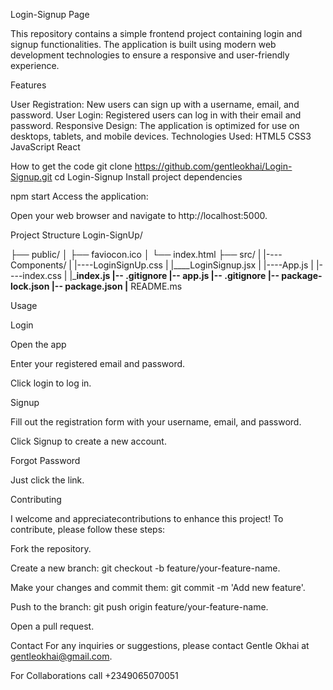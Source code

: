 Login-Signup Page


This repository contains a simple frontend project containing login and signup functionalities. The application is built using modern web development technologies to ensure a responsive and user-friendly experience.

Features

User Registration: New users can sign up with a username, email, and password.
User Login: Registered users can log in with their email and password.
Responsive Design: The application is optimized for use on desktops, tablets, and mobile devices.
Technologies Used:
HTML5
CSS3
JavaScript
React

How to get the code
git clone https://github.com/gentleokhai/Login-Signup.git
cd Login-Signup
Install project dependencies

npm start
Access the application:

Open your web browser and navigate to http://localhost:5000.

Project Structure
Login-SignUp/

├── public/
│   ├── faviocon.ico
│   └── index.html
├── src/
|    |----Components/
|         |----LoginSignUp.css
|         |____LoginSignup.jsx
|    |----App.js
|    |----index.css
|    |___index.js
|-- .gitignore
|-- app.js
|-- .gitignore
|-- package-lock.json
|-- package.json
|__ README.ms

Usage

Login

Open the app

Enter your registered email and password.

Click login to log in.

Signup

Fill out the registration form with your username, email, and password.

Click Signup to create a new account.

Forgot Password

Just click the link.

Contributing

I welcome and appreciatecontributions to enhance this project! To contribute, please follow these steps:


Fork the repository.

Create a new branch: git checkout -b feature/your-feature-name.

Make your changes and commit them: git commit -m 'Add new feature'.

Push to the branch: git push origin feature/your-feature-name.

Open a pull request.

Contact
For any inquiries or suggestions, please contact Gentle Okhai at gentleokhai@gmail.com.


For Collaborations call +2349065070051